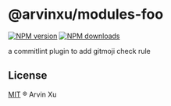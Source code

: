 # @arvinxu/modules-foo

[![NPM version][version-image]][version-url] [![NPM downloads][download-image]][download-url]

a commitlint plugin to add gitmoji check rule

## License

[MIT](../../LICENSE) ® Arvin Xu

<!-- npm url -->

[version-image]: http://img.shields.io/npm/v/@arvinxu/modules-foo.svg?color=deepgreen&label=latest
[version-url]: http://npmjs.org/package/@arvinxu/modules-foo
[download-image]: https://img.shields.io/npm/dm/@arvinxu/modules-foo.svg
[download-url]: https://npmjs.org/package/@arvinxu/modules-foo
